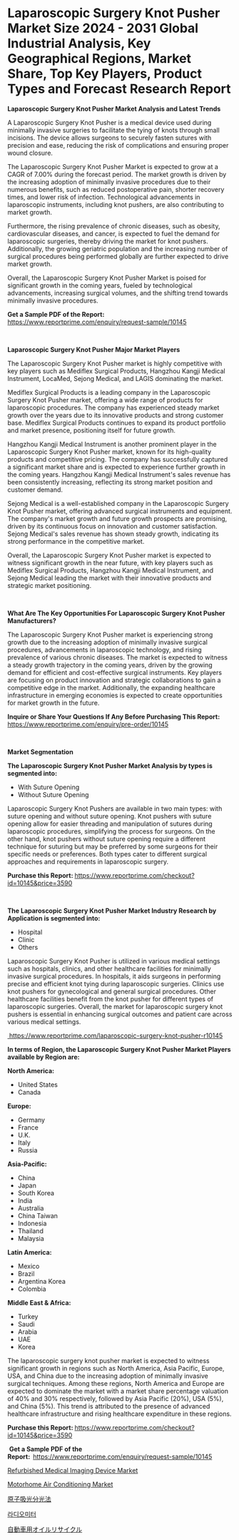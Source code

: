 <p><h1>Laparoscopic Surgery Knot Pusher Market Size 2024 - 2031 Global Industrial Analysis, Key Geographical Regions, Market Share, Top Key Players, Product Types and Forecast Research Report</h1></p><p><strong>Laparoscopic Surgery Knot Pusher Market Analysis and Latest Trends</strong></p>
<p><p>A Laparoscopic Surgery Knot Pusher is a medical device used during minimally invasive surgeries to facilitate the tying of knots through small incisions. The device allows surgeons to securely fasten sutures with precision and ease, reducing the risk of complications and ensuring proper wound closure.</p><p>The Laparoscopic Surgery Knot Pusher Market is expected to grow at a CAGR of 7.00% during the forecast period. The market growth is driven by the increasing adoption of minimally invasive procedures due to their numerous benefits, such as reduced postoperative pain, shorter recovery times, and lower risk of infection. Technological advancements in laparoscopic instruments, including knot pushers, are also contributing to market growth.</p><p>Furthermore, the rising prevalence of chronic diseases, such as obesity, cardiovascular diseases, and cancer, is expected to fuel the demand for laparoscopic surgeries, thereby driving the market for knot pushers. Additionally, the growing geriatric population and the increasing number of surgical procedures being performed globally are further expected to drive market growth.</p><p>Overall, the Laparoscopic Surgery Knot Pusher Market is poised for significant growth in the coming years, fueled by technological advancements, increasing surgical volumes, and the shifting trend towards minimally invasive procedures.</p></p>
<p><strong>Get a Sample PDF of the Report:&nbsp;</strong> <a href="https://www.reportprime.com/enquiry/request-sample/10145">https://www.reportprime.com/enquiry/request-sample/10145</a></p>
<p>&nbsp;</p>
<p><strong>Laparoscopic Surgery Knot Pusher Major Market Players</strong></p>
<p><p>The Laparoscopic Surgery Knot Pusher market is highly competitive with key players such as Mediflex Surgical Products, Hangzhou Kangji Medical Instrument, LocaMed, Sejong Medical, and LAGIS dominating the market. </p><p>Mediflex Surgical Products is a leading company in the Laparoscopic Surgery Knot Pusher market, offering a wide range of products for laparoscopic procedures. The company has experienced steady market growth over the years due to its innovative products and strong customer base. Mediflex Surgical Products continues to expand its product portfolio and market presence, positioning itself for future growth.</p><p>Hangzhou Kangji Medical Instrument is another prominent player in the Laparoscopic Surgery Knot Pusher market, known for its high-quality products and competitive pricing. The company has successfully captured a significant market share and is expected to experience further growth in the coming years. Hangzhou Kangji Medical Instrument's sales revenue has been consistently increasing, reflecting its strong market position and customer demand.</p><p>Sejong Medical is a well-established company in the Laparoscopic Surgery Knot Pusher market, offering advanced surgical instruments and equipment. The company's market growth and future growth prospects are promising, driven by its continuous focus on innovation and customer satisfaction. Sejong Medical's sales revenue has shown steady growth, indicating its strong performance in the competitive market.</p><p>Overall, the Laparoscopic Surgery Knot Pusher market is expected to witness significant growth in the near future, with key players such as Mediflex Surgical Products, Hangzhou Kangji Medical Instrument, and Sejong Medical leading the market with their innovative products and strategic market positioning.</p></p>
<p>&nbsp;</p>
<p><strong>What Are The Key Opportunities For Laparoscopic Surgery Knot Pusher Manufacturers?</strong></p>
<p><p>The Laparoscopic Surgery Knot Pusher market is experiencing strong growth due to the increasing adoption of minimally invasive surgical procedures, advancements in laparoscopic technology, and rising prevalence of various chronic diseases. The market is expected to witness a steady growth trajectory in the coming years, driven by the growing demand for efficient and cost-effective surgical instruments. Key players are focusing on product innovation and strategic collaborations to gain a competitive edge in the market. Additionally, the expanding healthcare infrastructure in emerging economies is expected to create opportunities for market growth in the future.</p></p>
<p><strong>Inquire or Share Your Questions If Any Before Purchasing This Report:</strong> <a href="https://www.reportprime.com/enquiry/pre-order/10145">https://www.reportprime.com/enquiry/pre-order/10145</a></p>
<p>&nbsp;</p>
<p><strong>Market Segmentation</strong></p>
<p><strong>The Laparoscopic Surgery Knot Pusher Market Analysis by types is segmented into:</strong></p>
<p><ul><li>With Suture Opening</li><li>Without Suture Opening</li></ul></p>
<p><p>Laparoscopic Surgery Knot Pushers are available in two main types: with suture opening and without suture opening. Knot pushers with suture opening allow for easier threading and manipulation of sutures during laparoscopic procedures, simplifying the process for surgeons. On the other hand, knot pushers without suture opening require a different technique for suturing but may be preferred by some surgeons for their specific needs or preferences. Both types cater to different surgical approaches and requirements in laparoscopic surgery.</p></p>
<p><strong>Purchase this Report:&nbsp;</strong><a href="https://www.reportprime.com/checkout?id=10145&price=3590">https://www.reportprime.com/checkout?id=10145&price=3590</a></p>
<p>&nbsp;</p>
<p><strong>The Laparoscopic Surgery Knot Pusher Market Industry Research by Application is segmented into:</strong></p>
<p><ul><li>Hospital</li><li>Clinic</li><li>Others</li></ul></p>
<p><p>Laparoscopic Surgery Knot Pusher is utilized in various medical settings such as hospitals, clinics, and other healthcare facilities for minimally invasive surgical procedures. In hospitals, it aids surgeons in performing precise and efficient knot tying during laparoscopic surgeries. Clinics use knot pushers for gynecological and general surgical procedures. Other healthcare facilities benefit from the knot pusher for different types of laparoscopic surgeries. Overall, the market for laparoscopic surgery knot pushers is essential in enhancing surgical outcomes and patient care across various medical settings.</p></p>
<p><a href="https://www.reportprime.com/laparoscopic-surgery-knot-pusher-r10145">&nbsp;https://www.reportprime.com/laparoscopic-surgery-knot-pusher-r10145</a></p>
<p><strong>In terms of Region, the Laparoscopic Surgery Knot Pusher Market Players available by Region are:</strong></p>
<p>
    <p> <strong> North America: </strong>
        <ul>
            <li>United States</li>
            <li>Canada</li>
        </ul>
        </p> 
    <p> <strong> Europe: </strong>
        <ul>
            <li>Germany</li>
            <li>France</li>
            <li>U.K.</li>
            <li>Italy</li>
            <li>Russia</li>
        </ul>
        </p> 
    <p> <strong> Asia-Pacific: </strong>
        <ul>
            <li>China</li>
            <li>Japan</li>
            <li>South Korea</li>
            <li>India</li>
            <li>Australia</li>
            <li>China Taiwan</li>
            <li>Indonesia</li>
            <li>Thailand</li>
            <li>Malaysia</li>
        </ul>
        </p> 
    <p> <strong> Latin America: </strong>
        <ul>
            <li>Mexico</li>
            <li>Brazil</li>
            <li>Argentina Korea</li>
            <li>Colombia</li>
        </ul>
        </p> 
    <p> <strong> Middle East & Africa: </strong>
        <ul>
            <li>Turkey</li>
            <li>Saudi</li>
            <li>Arabia</li>
            <li>UAE</li>
            <li>Korea</li>
        </ul>
    </p>
    </p>
<p><p>The laparoscopic surgery knot pusher market is expected to witness significant growth in regions such as North America, Asia Pacific, Europe, USA, and China due to the increasing adoption of minimally invasive surgical techniques. Among these regions, North America and Europe are expected to dominate the market with a market share percentage valuation of 40% and 30% respectively, followed by Asia Pacific (20%), USA (5%), and China (5%). This trend is attributed to the presence of advanced healthcare infrastructure and rising healthcare expenditure in these regions.</p></p>
<p><strong>Purchase this Report: </strong><a href="https://www.reportprime.com/checkout?id=10145&price=3590">https://www.reportprime.com/checkout?id=10145&price=3590</a></p>
<p>&nbsp;<strong>Get a Sample PDF of the Report:&nbsp;&nbsp;</strong><a href="https://www.reportprime.com/enquiry/request-sample/10145">https://www.reportprime.com/enquiry/request-sample/10145</a></p>
<p><strong></strong></p>
<p><p><a href="https://github.com/LeilaniWyman2021/Market-Research-Report-List-1/blob/main/refurbished-medical-imaging-device-market.md">Refurbished Medical Imaging Device Market</a></p><p><a href="https://issuu.com/reportprime-2/docs/motorhome-air-conditioning-market-size-2030.pptx">Motorhome Air Conditioning Market</a></p><p><a href="https://github.com/mares423/Market-Research-Report-List-1/blob/main/683056379243.md">原子吸光分光法</a></p><p><a href="https://github.com/rustymarie2024/Market-Research-Report-List-1/blob/main/628237074146.md">라디오미터</a></p><p><a href="https://github.com/FredaJerde/Market-Research-Report-List-1/blob/main/692111479244.md">自動車用オイルリサイクル</a></p></p>